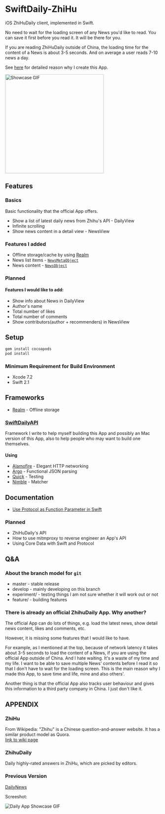 # SwiftDaily-ZhiHu

iOS ZhiHuDaily client, implemented in Swift.

No need to wait for the loading screen of any News you'd like to read. You can
save it first before you read it. It will be there for you.

If you are reading ZhiHuDaily outside of China, the loading time for the content
of a News is about 3-5 seconds.  And on average a user reads 7-10 news a day.

See [here](#user-content-there-is-already-an-official-zhihudaily-app-why-another) for detailed reason why I create this App.

<img src="https://dl.dropboxusercontent.com/u/212792226/SwiftDaily-ZhiHu-1.2.0.gif" alt="Showcase GIF" width="320">

## Features

### Basics

Basic functionality that the official App offers.

* Show a list of latest daily news from Zhihu's API - DailyView
 * Infinite scrolling
* Show news content in a detail view - NewsView

### Features I added

* Offline storage/cache by using [Realm]
 * News list items - [`NewsMetaObject`](./SwiftDaily-ZhiHu/Models/RealmModels.swift)
 * News content    - [`NewsObject`](./SwiftDaily-ZhiHu/Models/RealmModels.swift)

### Planned

#### Features I would like to add:

* Show info about News in DailyView
 * Author's name
 * Total number of likes
 * Total number of comments
* Show contributors(author + recommenders) in NewsView

## Setup

```sh
gem install cocoapods
pod install
```

### Minimum Requirement for Build Environment

* Xcode 7.2
* Swift 2.1

## Frameworks

* [Realm] - Offline storage

### [SwiftDailyAPI]

Framework I write to help myself building this App and possibly an Mac version
of this App, also to help people who may want to build one themselves.

#### Using

* [Alamofire] - Elegant HTTP networking
* [Argo]      - Functional JSON parsing
* [Quick]     - Testing
* [Nimble]    - Matcher

## Documentation

* [Use Protocol as Function Parameter in Swift](http://dev.nicktd.com/tldr/2015/06/08/use-protocol-in-swift-as-function-parameter.html)

### Planned

* ZhiHuDaily's API
* How to use mitmproxy to reverse engineer an App's API
* Using Core Data with Swift and Protocol

## Q&A

### About the branch model for `git`

* master        - stable release
* develop       - mainly developing on this branch
* experiment/   - testing things I am not sure whether it will work out or not
* feature/      - building features

### There is already an official ZhihuDaily App. Why another?

The official App can do lots of things, e.g. load the latest news, show detail news content, likes and comments, etc.

However, it is missing some features that I would like to have.

For example, as I mentioned at the top, because of network latency it takes
about 3-5 seconds to load the content of a News, if you are using the official
App outside of China. And I hate waiting. It's a waste of my time and my life. I
want to be able to save multiple News' contents before I read it so that I don't
have to wait for the loading screen. This is the main reason why I made this
App, to save time and life, mine and also others'.

Another thing is that the official App also tracks user behaviour and gives this
information to a third party company in China. I just don't like it.

## APPENDIX

### ZhiHu

From Wikipedia:
"Zhihu" is a Chinese question-and-answer website. It has a similar product model as Quora.
<br>
[link to wiki page](http://en.wikipedia.org/wiki/Zhihu)

### ZhihuDaily

Daily highly-rated answers in ZhiHu, which are picked by editors.

### Previous Version

[DailyNews](https://github.com/NicholasTD07/ios-playgrounds/tree/all-merged/ios8-restkit-zhihu)

Screeshot:

![Daily App Showcase GIF](https://dl.dropboxusercontent.com/u/212792226/zhihu-daily-v1-take-3.gif)

[Alamofire]: https://github.com/Alamofire/Alamofire
[Argo]: https://github.com/thoughtbot/Argo
[Quick]: https://github.com/Quick/Quick
[Nimble]: https://github.com/Quick/Nimble
[SwiftDailyAPI]: https://github.com/NicholasTD07/SwiftDailyAPI
[Realm]: https://realm.io
